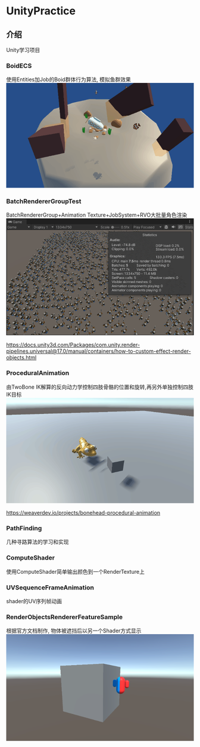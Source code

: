 # UnityPractice

## 介绍
Unity学习项目

### BoidECS
使用Entities加Job的Boid群体行为算法, 模拟鱼群效果
![效果图](images/boid效果.gif)
### BatchRendererGroupTest
BatchRendererGroup+Animation Texture+JobSystem+RVO大批量角色渲染
![效果图](images/BatchRendererGroupTest.png)

https://docs.unity3d.com/Packages/com.unity.render-pipelines.universal@17.0/manual/containers/how-to-custom-effect-render-objects.html
### ProceduralAnimation
由TwoBone IK解算的反向动力学控制四肢骨骼的位置和旋转,再另外单独控制四肢IK目标
![效果图](images/TwoBoneIK.gif)

https://weaverdev.io/projects/bonehead-procedural-animation
### PathFinding
几种寻路算法的学习和实现
### ComputeShader 
使用ComputeShader简单输出颜色到一个RenderTexture上
### UVSequenceFrameAnimation
shader的UV序列帧动画
### RenderObjectsRendererFeatureSample
根据官方文档制作, 物体被遮挡后以另一个Shader方式显示
![效果图](images/物体被遮挡后以另一个Shader显示.png)